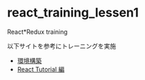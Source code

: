 # react_training_lessen1
React*Redux training

以下サイトを参考にトレーニングを実施

* [環境構築](https://qiita.com/pullphone/items/98c31a21d0b50dc51b95)
* [React Tutorial 編](https://qiita.com/pullphone/items/efcaee59cf2a5725c61d)
